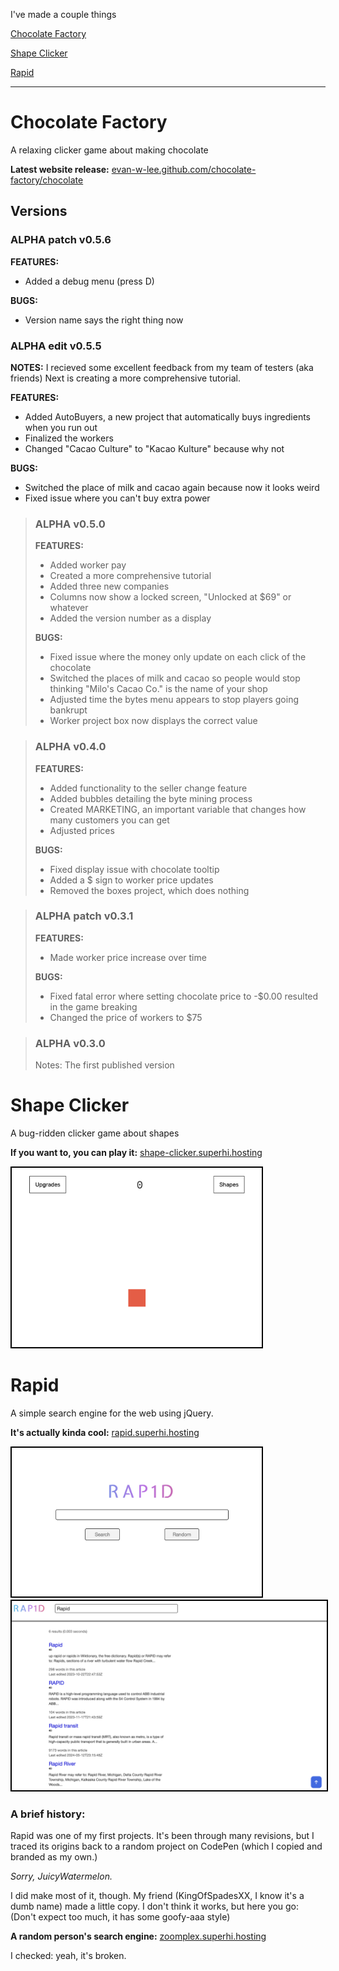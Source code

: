 I've made a couple things

[Chocolate Factory](#chocolate)

[Shape Clicker](#shape)

[Rapid](#rapid)

---
<h1 id="chocolate">Chocolate Factory</h1>
A relaxing clicker game about making chocolate

**Latest website release:** 
<a href="https://evan-w-lee.github.io/chocolate-factory/chocolate">evan-w-lee.github.com/chocolate-factory/chocolate</a>

## Versions

### ALPHA patch v0.5.6
**FEATURES:**
* Added a debug menu (press D)


**BUGS:**
* Version name says the right thing now

### ALPHA edit v0.5.5
**NOTES:**
I recieved some excellent feedback from my team of testers (aka friends) Next is creating a more comprehensive tutorial.

**FEATURES:**
* Added AutoBuyers, a new project that automatically buys ingredients when you run out
* Finalized the workers
* Changed "Cacao Culture" to "Kacao Kulture" because why not


**BUGS:**
* Switched the place of milk and cacao again because now it looks weird
* Fixed issue where you can't buy extra power

>### ALPHA v0.5.0
>**FEATURES:**
>* Added worker pay
>* Created a more comprehensive tutorial
>* Added three new companies
>* Columns now show a locked screen, "Unlocked at $69" or whatever
>* Added the version number as a display
>
>
>**BUGS:**
>* Fixed issue where the money only update on each click of the chocolate
>* Switched the places of milk and cacao so people would stop thinking "Milo's Cacao Co." is the name of your shop
>* Adjusted time the bytes menu appears to stop players going bankrupt
>* Worker project box now displays the correct value

>### ALPHA v0.4.0
>**FEATURES:**
>* Added functionality to the seller change feature
>* Added bubbles detailing the byte mining process
>* Created MARKETING, an important variable that changes how many customers you can get
>* Adjusted prices
>
>
>**BUGS:**
>* Fixed display issue with chocolate tooltip
>* Added a $ sign to worker price updates
>* Removed the boxes project, which does nothing

>### ALPHA patch v0.3.1
>**FEATURES:**
>* Made worker price increase over time
>
>
>**BUGS:**
>* Fixed fatal error where setting chocolate price to -$0.00 resulted in the game breaking
>* Changed the price of workers to $75

>### ALPHA v0.3.0
>Notes: The first published version

<h1 id="shape">Shape Clicker</h1>
A bug-ridden clicker game about shapes

**If you want to, you can play it:** 
<a href="https://shape-clicker.superhi.hosting">shape-clicker.superhi.hosting</a>

<img src="/Screenshot 2024-05-18 at 9.28.08 AM.png" style="width: 400px; border: 2px solid black;">

<h1 id="rapid">Rapid</h1>
A simple search engine for the web using jQuery.

**It's actually kinda cool:**
<a href="https://rapid.superhi.hosting">rapid.superhi.hosting</a>

<img src="/Screenshot 2024-05-20 at 7.34.25 PM.png" style="width: 400px; border: 2px solid black;">

<img src="/Screenshot 2024-05-20 at 7.34.44 PM.png" style="width: 600px; border: 2px solid black;">

### A brief history:

Rapid was one of my first projects. It's been through many revisions, but I traced its origins back to a random project on CodePen (which I copied and branded as my own.)

*Sorry, JuicyWatermelon.*

I did make most of it, though. My friend (KingOfSpadesXX, I know it's a dumb name) made a little copy. I don't think it works, but here you go: (Don't expect too much, it has some goofy-aaa style)

**A random person's search engine:**
<a href="https://zoomplex.superhi.hosting">zoomplex.superhi.hosting</a>

I checked: yeah, it's broken.
